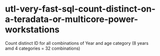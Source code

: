 # utl-very-fast-sql-count-distinct-on-a-teradata-or-multicore-power-workstations
Count distinct ID for all combinations of  Year and age category  (8 years amd 4 categories = 32 combinations)
